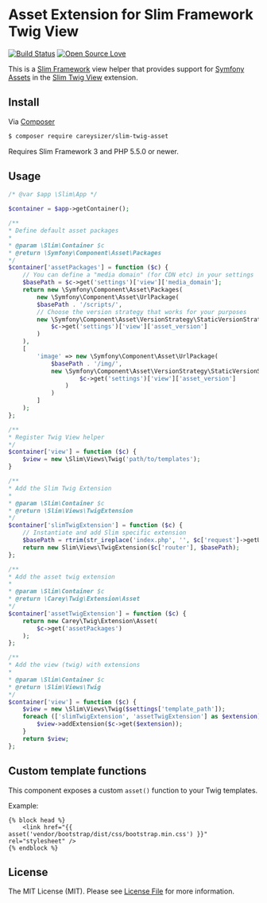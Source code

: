 # Asset Extension for Slim Framework Twig View

[![Build Status](https://api.travis-ci.org/careysizer/slim-twig-asset.svg?branch=master)](https://travis-ci.org/careysizer/slim-twig-asset)
[![Open Source Love](https://badges.frapsoft.com/os/mit/mit.svg?v=102)](https://github.com/careysizer/slim-twig-asset/blob/master/LICENSE.md)


This is a [Slim Framework](https://github.com/slimphp/Slim) view helper that provides support for [Symfony Assets](https://github.com/symfony/asset) in the [Slim Twig View](https://github.com/slimphp/Twig-View) extension.

## Install

Via [Composer](https://getcomposer.org/)

```bash
$ composer require careysizer/slim-twig-asset
```

Requires Slim Framework 3 and PHP 5.5.0 or newer.

## Usage

```php
/* @var $app \Slim\App */

$container = $app->getContainer();

/**
* Define default asset packages
*
* @param \Slim\Container $c
* @return \Symfony\Component\Asset\Packages
*/
$container['assetPackages'] = function ($c) {
    // You can define a "media domain" (for CDN etc) in your settings
    $basePath = $c->get('settings')['view']['media_domain'];
    return new \Symfony\Component\Asset\Packages(
        new \Symfony\Component\Asset\UrlPackage(
        $basePath . '/scripts/',
        // Choose the version strategy that works for your purposes
        new \Symfony\Component\Asset\VersionStrategy\StaticVersionStrategy(
            $c->get('settings')['view']['asset_version']
        )
    ),
    [
        'image' => new \Symfony\Component\Asset\UrlPackage(
            $basePath . '/img/',
            new \Symfony\Component\Asset\VersionStrategy\StaticVersionStrategy(
                    $c->get('settings')['view']['asset_version']
                )
            )
        ]
    );
};

/**
* Register Twig View helper
*/
$container['view'] = function ($c) {
    $view = new \Slim\Views\Twig('path/to/templates');
}

/**
* Add the Slim Twig Extension
*
* @param \Slim\Container $c
* @return \Slim\Views\TwigExtension
*/
$container['slimTwigExtension'] = function ($c) {
    // Instantiate and add Slim specific extension
    $basePath = rtrim(str_ireplace('index.php', '', $c['request']->getUri()->getBasePath()), '/');
    return new Slim\Views\TwigExtension($c['router'], $basePath);
};

/**
* Add the asset twig extension
*
* @param \Slim\Container $c
* @return \Carey\Twig\Extension\Asset
*/
$container['assetTwigExtension'] = function ($c) {
    return new Carey\Twig\Extension\Asset(
        $c->get('assetPackages')
    );
};

/**
* Add the view (twig) with extensions
*
* @param \Slim\Container $c
* @return \Slim\Views\Twig
*/
$container['view'] = function ($c) {
    $view = new \Slim\Views\Twig($settings['template_path']);
    foreach (['slimTwigExtension', 'assetTwigExtension'] as $extension) {
        $view->addExtension($c->get($extension));
    }
    return $view;
};

```

## Custom template functions

This component exposes a custom `asset()` function to your Twig templates.

Example:
```
{% block head %}
    <link href="{{ asset('vendor/bootstrap/dist/css/bootstrap.min.css') }}" rel="stylesheet" />
{% endblock %}
```

## License

The MIT License (MIT). Please see [License File](LICENSE.md) for more information.
